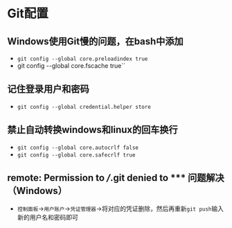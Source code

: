# Git配置
## Windows使用Git慢的问题，在bash中添加
* `git config --global core.preloadindex true`
* git config --global core.fscache true``
## 记住登录用户和密码
* `git config --global credential.helper store`
## 禁止自动转换windows和linux的回车换行
* `git config --global core.autocrlf false`
* `git config --global core.safecrlf true`
## remote: Permission to ***/***.git denied to *** 问题解决（Windows）
* `控制面板`→`用户账户`→`凭证管理器`→将对应的凭证删除，然后再重新`git push`输入新的用户名和密码即可

